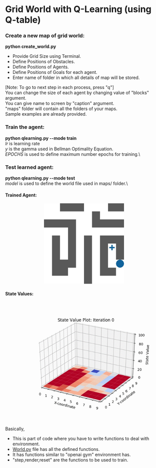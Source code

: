 # Grid World with Q-Learning (using Q-table)

### Create a new map of grid world:		
**python create_world.py**

* Provide Grid Size using Terminal.
* Define Positions of Obstacles.
* Define Positions of Agents.
* Define Positions of Goals for each agent.
* Enter name of folder in which all details of map will be stored.

[Note: To go to next step in each process, press "q"]\
You can change the size of each agent by changing value of "blocks" argument.\
You can give name to screen by "caption" argument.\
"maps" folder will contain all the folders of your maps.\
Sample examples are already provided.

### Train the agent:
**python qlearning.py --mode train**\
*lr* is learning rate\
*y* is the gamma used in Bellman Optimality Equation.\
*EPOCHS* is used to define maximum number epochs for training.\

### Test learned agent:
**python qlearning.py --mode test**\
*model* is used to define the world file used in maps/ folder.\

#### Trained Agent:
<p align="center">
  <img src="https://github.com/vinits5/grid_qlearning/blob/master/world10x10_model1/trained_agent.gif" width="256" height="256" title="Trained Agent">
</p>


#### State Values:
<p align="center">
  <img src="https://github.com/vinits5/grid_qlearning/blob/master/world10x10_model1/state_value.gif" title="State Value GIF">
</p>

Basically,
* This is part of code where you have to write functions to deal with environment.
* [World.py](https://github.com/vinits5/grid_qlearning/blob/master/World.py) file has all the defined functions.
*  It has functions similar to "openai gym" environment has.
*  "step,render,reset" are the functions to be used to train.